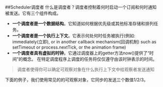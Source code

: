 ##Scheduler调度者
什么是调度者？调度者控制着何时启动一个订阅和何时通知被发送。它有三个组件构成。
* **一个调度者是一个数据结构**。它知道如何根据优先级或其他标准存储和排列任务。
* **一个调度者是一个执行上下文**。它表示何处何时任务被执行(例如: immediately(立即), or in another callback mechanism(回调机制) such as setTimeout or process.nextTick, or the animation frame)
* **一个调度者具有虚拟的时钟**。它通过调度器上的getter方法now()提供了“时间”的概念。 在特定调度程序上调度的任务将仅仅遵守由该时钟表示的时间。
>调度者使得你可以确定可观察对象在什么执行上下文中给观察者发送通知

下面的例子，我们使用常见的的可观察对象，它同步的发送三个数值1/2/3。
